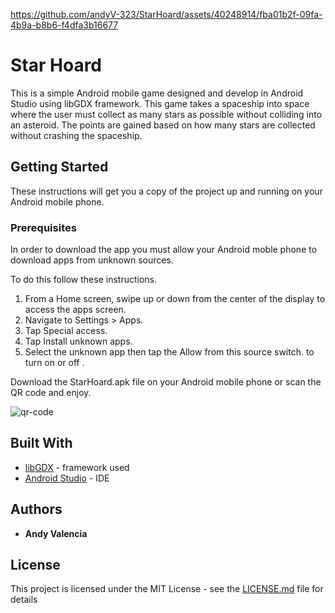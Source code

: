 
https://github.com/andyV-323/StarHoard/assets/40248914/fba01b2f-09fa-4b9a-b8b6-f4dfa3b16677
# Star Hoard

This is a simple Android mobile game designed and develop in Android Studio using libGDX framework. This game takes a spaceship into space where the user must collect
as many stars as possible without colliding into an asteroid. The points are gained based on how many stars are collected without crashing the spaceship.


## Getting Started

These instructions will get you a copy of the project up and running on your Android mobile phone.
### Prerequisites

In order to download the app you must allow your Android moble phone to download apps from unknown sources.

To do this follow these instructions.
1. From a Home screen, swipe up or down from the center of the display to access the apps screen.
2. Navigate to Settings > Apps. 
3. Tap Special access. 
4. Tap Install unknown apps. 
5. Select the unknown app then tap the Allow from this source switch. to turn on or off .

Download the StarHoard.apk file on your Android mobile phone or scan the QR code and enjoy.

![qr-code](https://user-images.githubusercontent.com/40248914/196337724-c86e7f3f-4f56-4918-bab6-0f1ff543c5fc.png)



## Built With



* [libGDX](https://libgdxinfo.wordpress.com) - framework used
* [Android Studio](https://developer.android.com/studio) - IDE
  


## Authors

* **Andy Valencia** 


## License

This project is licensed under the MIT License - see the [LICENSE.md](LICENSE.md) file for details
